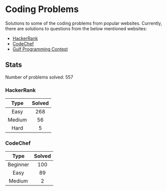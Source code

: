 # Coding Problems

Solutions to some of the coding problems from popular websites. Currently, there are solutions to questions from the below mentioned websites:
* [HackerRank](HackerRank "HackerRank")
* [CodeChef](CodeChef "CodeChef")
* [Gulf Programming Contest](Gulf%20Programming%20Contest "GPC")

## Stats

Number of problems solved: 557

### HackerRank

|Type|Solved|
|:---:|:---:|
|Easy|268|
|Medium|56|
|Hard|5|

### CodeChef

|Type|Solved|
|:---:|:---:|
|Beginner|100|
|Easy|89|
|Medium|2|